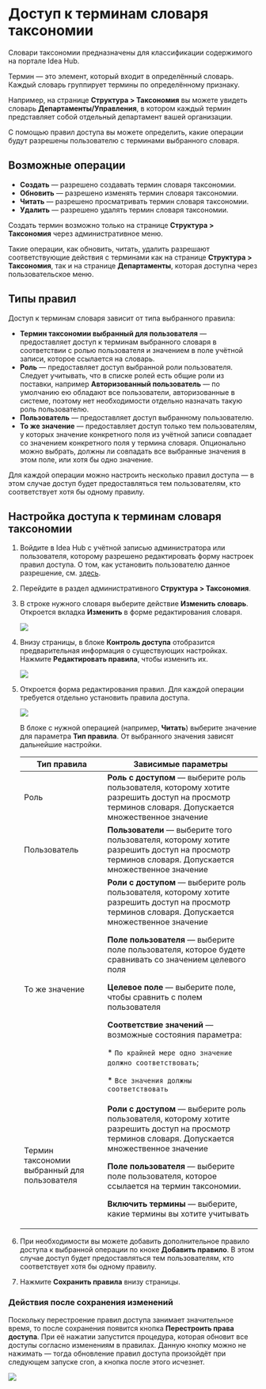 # Доступ к терминам словаря таксономии

Словари таксономии предназначены для классификации содержимого на портале Idea Hub.

Термин — это элемент, который входит в определённый словарь. Каждый словарь группирует термины по определённому признаку.

Например, на странице **Структура > Таксономия** вы можете увидеть словарь **Департаменты/Управления**, в котором каждый термин представляет собой отдельный департамент вашей организации. 

С помощью правил доступа вы можете определить, какие операции будут разрешены пользователю с терминами выбранного словаря. 

## Возможные операции
* **Создать** — разрешено создавать термин словаря таксономии.
* **Обновить** — разрешено изменять термин словаря таксономии. 
* **Читать** — разрешено просматривать термин словаря таксономии.
* **Удалить** — разрешено удалять термин словаря таксономии.

Создать термин возможно только на странице **Структура > Таксономия** через административное меню.

Такие операции, как обновить, читать, удалить разрешают соответствующие действия с терминами как на странице **Структура > Таксономия**, так и на странице **Департаменты**, которая доступна через пользовательское меню.



## Типы правил
Доступ к терминам словаря зависит от типа выбранного правила:

* **Термин таксономии выбранный для пользователя** — предоставляет доступ к терминам выбранного словаря в соответствии с ролью пользователя и значением в поле учётной записи, которое ссылается на словарь. 
* **Роль** — предоставляет доступ выбранной роли пользователя. Следует учитывать, что в списке ролей есть общие роли из поставки, например **Авторизованный пользователь** — по умолчанию ею обладают все пользователи, авторизованные в системе, поэтому нет необходимости отдельно назначать такую роль пользователю.
* **Пользователь** — предоставляет доступ выбранному пользователю.
* **То же значение** — предоставляет доступ только тем пользователям, у которых значение конкретного поля из учётной записи совпадает со значением конкретного поля у термина словаря. Опционально можно выбрать, должны ли совпадать все выбранные значения в этом поле, или хотя бы одно значение. 


Для каждой операции можно настроить несколько правил доступа — в этом случае доступ будет предоставляться тем пользователям, кто соответствует хотя бы одному правилу. 

## Настройка доступа к терминам словаря таксономии

1. Войдите в Idea Hub с учётной записью администратора или пользователя, которому разрешено редактировать форму настроек правил доступа. О том, как установить пользователю данное разрешение, см. [здесь](https://github.com/PrimoRPA/Docs.Rus/blob/2208-%D0%B4%D0%BE%D0%BF%D0%BE%D0%BB%D0%BD%D0%B8%D1%82%D1%8C-%D1%80%D0%B0%D0%B7%D0%B4%D0%B5%D0%BB-%D0%B0%D0%B4%D0%BC%D0%B8%D0%BD%D0%B8%D1%81%D1%82%D1%80%D0%B0%D1%82%D0%BE%D1%80%D0%B0%D0%BC-%D0%B4%D0%BB%D1%8F-%D0%B8%D0%B4%D0%B5%D0%B0-%D1%85%D0%B0%D0%B1%D0%B0/idea-hub/admin/users/access-rights.md#%D0%BD%D0%B0%D1%81%D1%82%D1%80%D0%BE%D0%B9%D0%BA%D0%B0-%D0%BF%D1%80%D0%B0%D0%B2-%D0%B4%D0%BE%D1%81%D1%82%D1%83%D0%BF%D0%B0-%D0%BA-%D1%84%D0%BE%D1%80%D0%BC%D0%B5-%D0%BF%D1%80%D0%B0%D0%B2%D0%B8%D0%BB-primo).
1. Перейдите в раздел административного **Структура > Таксономия**.
1. В строке нужного словаря выберите действие **Изменить словарь**. Откроется вкладка **Изменить** в форме редактирования словаря.

   ![](<../../../idea-hub/resources/admin/users/taxonomy-edit.png>)

1. Внизу страницы, в блоке **Контроль доступа** отобразится предварительная информация о существующих настройках. Нажмите **Редактировать правила**, чтобы изменить их.

   ![](<../../../idea-hub/resources/admin/users/taxonomy-accesscontrol.png>)

1. Откроется форма редактирования правил. Для каждой операции требуется отдельно установить правила доступа.

    ![](<../../../idea-hub/resources/admin/users/access-rules-read.png>)
   
   В блоке с нужной операцией (например, **Читать**) выберите значение для параметра **Тип правила**. От выбранного значения зависят дальнейшие настройки.

   | Тип правила                                   | Зависимые параметры                                                                                                                              |
   | --------------------------------------------- | ------------------------------------------------------------------------------------------------------------------------------------------------ |
   | Роль                                          | **Роль с доступом** — выберите роль пользователя, которому хотите разрешить доступ на просмотр терминов словаря. Допускается множественное значение  |
   | Пользователь                                  | **Пользователи** — выберите того пользователя, которому хотите разрешить доступ на просмотр терминов словаря. Допускается множественное значение     |
   | То же значение                                | **Роли с доступом** — выберите роль пользователя, которому хотите разрешить доступ на просмотр терминов словаря. Допускается множественное значение  <p> **Поле пользователя** — выберите поле пользователя, которое будете сравнивать со значением целевого поля </p>  <p> **Целевое поле** — выберите поле, чтобы сравнить с полем пользователя </p> <p> **Соответствие значений** — возможные состояния параметра:</p> <p>* `По крайней мере одно значение должно соответствовать`; </p> <p> * `Все значения должны соответствовать` </p>  |
   | Термин таксономии выбранный для пользователя  | **Роли с доступом** — выберите роль пользователя, которому хотите разрешить доступ на просмотр терминов словаря. Допускается множественное значение  <p> **Поле пользователя** — выберите поле пользователя, которое ссылается на термин таксономии. </p>  <p> **Включить термины** — выберите, какие термины вы хотите учитывать </p> |

1. При необходимости вы можете добавить дополнительное правило доступа к выбранной операции по кноке **Добавить правило**. В этом случае доступ будет предоставляться тем пользователям, кто соответствует хотя бы одному правилу. 
1. Нажмите **Сохранить правила** внизу страницы.


### Действия после сохранения изменений
Поскольку перестроение правил доступа занимает значительное время, то после сохранения появится кнопка **Перестроить права доступа**. При её нажатии запустится процедура, которая обновит все доступы согласно изменениям в правилах. Данную кнопку можно не нажимать — тогда обновление правил доступа произойдёт при следующем запуске cron, а кнопка после этого исчезнет.

![](<../../../idea-hub/resources/admin/users/rebuild-rules-button.png>)
